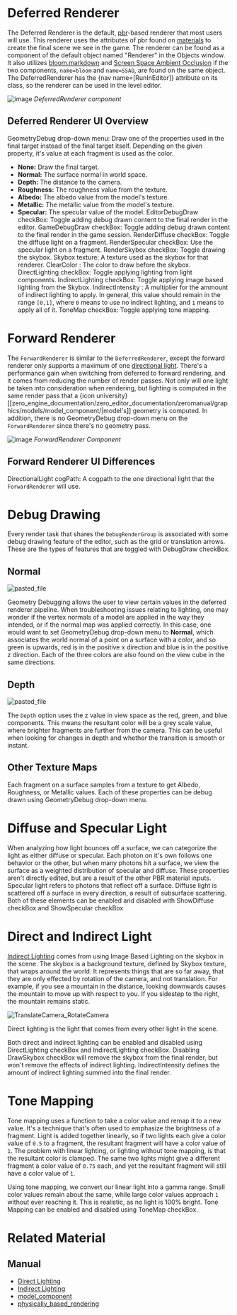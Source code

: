 
 # Deferred Renderer
The Deferred Renderer is the default, [pbr](https://github.com/ZilchEngine/ZilchDocs/blob/master/zero_editor_documentation/zeromanual/graphics/physically_based_rendering.markdown)-based renderer that most users will use.  This renderer uses the attributes of pbr found on [materials](https://github.com/ZilchEngine/ZilchDocs/blob/master/zero_editor_documentation/zeromanual/graphics/materials/materials_overview.markdown) to create the final scene we see in the game.  The renderer can be found as a component of the default object named "Renderer" in the Objects window.  It also utilizes [bloom.markdown](https://github.com/ZilchEngine/ZilchDocs/blob/master/zero_editor_documentation/zeromanual/graphics/renderer/bloom.markdown) and [Screen Space Ambient Occlusion](https://github.com/ZilchEngine/ZilchDocs/blob/master/zero_editor_documentation/zeromanual/graphics/renderer/ssao.markdown) if the two components, `name=bloom` and `name=SSAO`, are found on the same object.  The DeferredRenderer has the {nav name=[RunInEditor]} attribute on its class, so the renderer can be used in the level editor.



![image](https://raw.githubusercontent.com/ZilchEngine/ZilchFiles/master/doc_files/46567.png) *DeferredRenderer component*


 ## Deferred Renderer UI Overview
GeometryDebug drop-down menu:  Draw one of the properties used in the final target instead of the final target itself.  Depending on the given property, it's value at each fragment is used as the color.
- **None:** Draw the final target.
- **Normal:** The surface normal in world space.
- **Depth:** The distance to the camera.
- **Roughness:** The roughness value from the texture.
- **Albedo:** The albedo value from the model's texture.
- **Metallic:** The metallic value from the model's texture.
- **Specular:** The specular value of the model.
EditorDebugDraw checkBox: Toggle adding debug drawn content to the final render in the editor.
GameDebugDraw checkBox: Toggle adding debug drawn content to the final render in the game session.
RenderDiffuse checkBox: Toggle the diffuse light on a fragment.
RenderSpecular checkBox: Use the specular light on a fragment.
RenderSkybox checkBox: Toggle drawing the skybox.
Skybox texture: A texture used as the skybox for that renderer.
ClearColor : The color to draw before the skybox.
DirectLighting checkBox: Toggle applying lighting from light components.
IndirectLighting checkBox: Toggle applying image based lighting from the Skybox.
IndirectIntensity : A multiplier for the ammount of indirect lighting to apply.  In general, this value should remain in the range `[0,1]`, where `0` means to use no indirect lighting, and `1` means to apply all of it.
ToneMap checkBox: Toggle applying tone mapping.

 # Forward Renderer
The `ForwardRenderer` is similar to the `DeferredRenderer`, except the forward renderer only supports a maximum of one [directional light](https://github.com/ZilchEngine/ZilchDocs/blob/master/zero_editor_documentation/zeromanual/graphics/lighting/direct_lighting/directional_light.markdown).  There's a performance gain when switching from deferred to forward rendering, and it comes from reducing the number of render passes.  Not only will one light be taken into consideration when rendering, but lighting is computed in the same render pass that a {icon university}[[zero_engine_documentation/zero_editor_documentation/zeromanual/graphics/models/model_component/|model's]] geometry is computed.  In addition, there is no GeometryDebug drop-down menu on the `ForwardRenderer` since there's no geometry pass.



![image](https://raw.githubusercontent.com/ZilchEngine/ZilchFiles/master/doc_files/46570.png) *ForwardRenderer Component*


 ## Forward Renderer UI Differences
DirectionalLight cogPath: A cogpath to the one directional light that the `ForwardRenderer` will use.

 # Debug Drawing
Every render task that shares the `DebugRenderGroup` is associated with some debug drawing feature of the editor, such as the grid or translation arrows.  These are the types of features that are toggled with DebugDraw checkBox.

 ## Normal


![pasted_file](https://raw.githubusercontent.com/ZilchEngine/ZilchFiles/master/doc_files/3030.png)

Geometry Debugging allows the user to view certain values in the deferred renderer pipeline.  When troubleshooting issues relating to lighting, one may wonder if the vertex normals of a model are applied in the way they intended, or if the normal map was applied correctly.  In this case, one would want to set GeometryDebug drop-down menu to **Normal**, which associates the world normal of a point on a surface with a color, and so green is upwards, red is in the positive x direction and blue is in the positive z direction.  Each of the three colors are also found on the view cube in the same directions.

 ## Depth


![pasted_file](https://raw.githubusercontent.com/ZilchEngine/ZilchFiles/master/doc_files/3032.png)

The `Depth` option uses the z value in view space as the red, green, and blue components.  This means the resultant color will be a grey scale value, where brighter fragments are further from the camera.  This can be useful when looking for changes in depth and whether the transition is smooth or instant.

 ## Other Texture Maps
Each fragment on a surface samples from a texture to get Albedo, Roughness, or Metallic values.  Each of these properties can be debug drawn using GeometryDebug drop-down menu.

 # Diffuse and Specular Light
When analyzing how light bounces off a surface, we can categorize the light as either diffuse or specular.  Each photon on it's own follows one behavior or the other, but when many photons hit a surface, we view the surface as a weighted distribution of specular and diffuse.  These properties aren't directly edited, but are a result of the other PBR material inputs.  Specular light refers to photons that reflect off a surface.  Diffuse light is scattered off a surface in every direction, a result of subsurface scattering.  Both of these elements can be enabled and disabled with ShowDiffuse checkBox and ShowSpecular checkBox

 # Direct and Indirect Light
[Indirect Lighting](https://github.com/ZilchEngine/ZilchDocs/blob/master/zero_editor_documentation/zeromanual/graphics/lighting/indirect_lighting.markdown) comes from using Image Based Lighting on the skybox in the scene.  The skybox is a background texture, defined by Skybox texture, that wraps around the world.  It represents things that are so far away, that they are only effected by rotation of the camera, and not translation.  For example, if you see a mountain in the distance, looking downwards causes the mountain to move up with respect to you.  If you sidestep to the right, the mountain remains static.



![TranslateCamera_RotateCamera](https://raw.githubusercontent.com/ZilchEngine/ZilchFiles/master/doc_files/28453.gif)


Direct lighting is the light that comes from every other light in the scene.

Both direct and indirect lighting can be enabled and disabled using DirectLighting checkBox and IndirectLighting checkBox.  Disabling DrawSkybox checkBox will remove the skybox from the final render, but won't remove the effects of indirect lighting.  IndirectIntensity  defines the amount of indirect lighting summed into the final render.

 # Tone Mapping
Tone mapping uses a function to take a color value and remap it to a new value.  It's a technique that's often used to emphasize the brightness of a fragment.  Light is added together linearly, so if two lights each give a color value of `0.5` to a fragment, the resultant fragment will have a color value of `1`.  The problem with linear lighting, or lighting without tone mapping, is that the resultant color is clamped.  The same two lights might give a different fragment a color value of `0.75` each, and yet the resultant fragment will still have a color value of `1`.

Using tone mapping, we convert our linear light into a gamma range.  Small color values remain about the same, while large color values approach `1` without ever reaching it.  This is realistic, as no light is 100% bright.  Tone Mapping can be enabled and disabled using ToneMap checkBox.

 # Related Material
 ## Manual
- [Direct Lighting](https://github.com/ZilchEngine/ZilchDocs/blob/master/zero_editor_documentation/zeromanual/graphics/lighting/direct_lighting.markdown)
- [Indirect Lighting](https://github.com/ZilchEngine/ZilchDocs/blob/master/zero_editor_documentation/zeromanual/graphics/lighting/indirect_lighting.markdown)
- [model_component](https://github.com/ZilchEngine/ZilchDocs/blob/master/zero_editor_documentation/zeromanual/graphics/models/model_component.markdown)
- [physically_based_rendering](https://github.com/ZilchEngine/ZilchDocs/blob/master/zero_editor_documentation/zeromanual/graphics/physically_based_rendering.markdown) 

 
